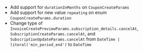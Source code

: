 * Add support for `durationInMonths` on `CouponCreateParams`
* Add support for new value `repeating` on enum `CouponCreateParams.duration`
* Change type of `InvoiceCreatePreviewParams.subscription_details.cancelAt`, `SubscriptionCreateParams.cancelAt`, and `SubscriptionUpdateParams.cancelAt` from `DateTime | literal('min_period_end')` to `DateTime`